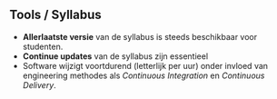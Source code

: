 Tools **/ Syllabus**
--------------------

- **Allerlaatste versie** van de syllabus is steeds beschikbaar voor studenten.
- **Continue updates** van de syllabus zijn essentieel
- Software wijzigt voortdurend (letterlijk per uur) onder invloed van engineering methodes als _Continuous Integration_ en _Continuous Delivery_.